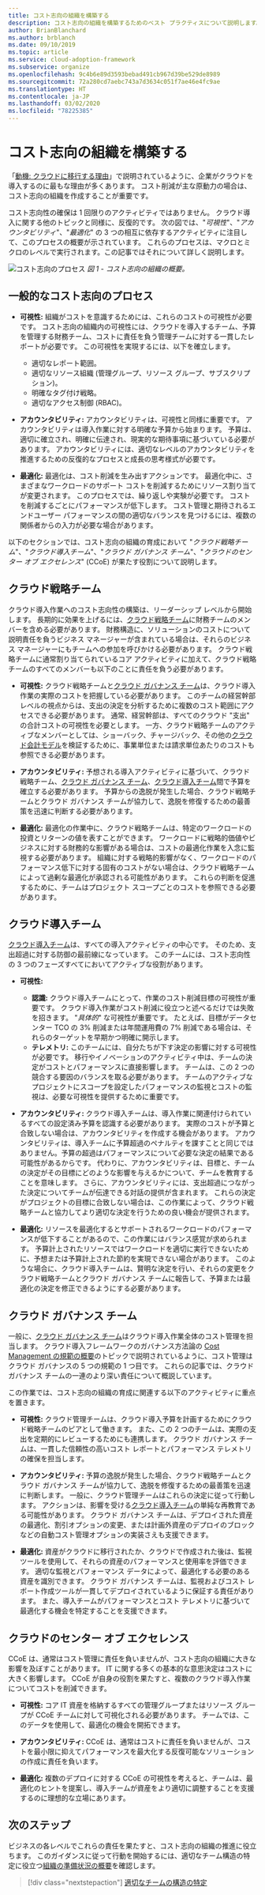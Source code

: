 ```yaml
---
title: コスト志向の組織を構築する
description: コスト志向の組織を構築するためのベスト プラクティスについて説明します。
author: BrianBlanchard
ms.author: brblanch
ms.date: 09/10/2019
ms.topic: article
ms.service: cloud-adoption-framework
ms.subservice: organize
ms.openlocfilehash: 9c4b6e89d3593bebad491cb967d39be529de8989
ms.sourcegitcommit: 72a280cd7aebc743a7d3634c051f7ae46e4fc9ae
ms.translationtype: HT
ms.contentlocale: ja-JP
ms.lasthandoff: 03/02/2020
ms.locfileid: "78225385"
---
```

# <a name="build-a-cost-conscious-organization"></a>コスト志向の組織を構築する

「[動機: クラウドに移行する理由](../strategy/motivations.md)」で説明されているように、企業がクラウドを導入するのに最もな理由が多くあります。 コスト削減が主な原動力の場合は、コスト志向の組織を作成することが重要です。

コスト志向性の確保は 1 回限りのアクティビティではありません。 クラウド導入に関する他のトピックと同様に、反復的です。 次の図では、"*可視性*"、"*アカウンタビリティ*"、"*最適化*" の 3 つの相互に依存するアクティビティに注目して、このプロセスの概要が示されています。 これらのプロセスは、マクロとミクロのレベルで実行されます。この記事ではそれについて詳しく説明します。

![コスト志向のプロセス](../_images/ready/cost-optimization-process.png)
*図 1 - コスト志向の組織の概要。*

## <a name="general-cost-conscious-processes"></a>一般的なコスト志向のプロセス

- **可視性:** 組織がコストを意識するためには、これらのコストの可視性が必要です。 コスト志向の組織内の可視性には、クラウドを導入するチーム、予算を管理する財務チーム、コストに責任を負う管理チームに対する一貫したレポートが必要です。 この可視性を実現するには、以下を確立します。
  - 適切なレポート範囲。
  - 適切なリソース組織 (管理グループ、リソース グループ、サブスクリプション)。
  - 明確なタグ付け戦略。
  - 適切なアクセス制御 (RBAC)。

- **アカウンタビリティ:** アカウンタビリティは、可視性と同様に重要です。 アカウンタビリティは導入作業に対する明確な予算から始まります。 予算は、適切に確立され、明確に伝達され、現実的な期待事項に基づいている必要があります。 アカウンタビリティには、適切なレベルのアカウンタビリティを推進するための反復的なプロセスと成長の思考様式が必要です。

- **最適化:** 最適化は、コスト削減を生み出すアクションです。 最適化中に、さまざまなワークロードのサポート コストを削減するためにリソース割り当てが変更されます。 このプロセスでは、繰り返しや実験が必要です。 コストを削減するごとにパフォーマンスが低下します。 コスト管理と期待されるエンドユーザー パフォーマンスの間の適切なバランスを見つけるには、複数の関係者からの入力が必要な場合があります。

以下のセクションでは、コスト志向の組織の育成において "*クラウド戦略チーム*"、"*クラウド導入チーム*"、"*クラウド ガバナンス チーム*"、"*クラウドのセンター オブ エクセレンス*" (CCoE) が果たす役割について説明します。

## <a name="cloud-strategy-team"></a>クラウド戦略チーム

クラウド導入作業へのコスト志向性の構築は、リーダーシップ レベルから開始します。 長期的に効果を上げるには、[クラウド戦略チーム](./cloud-strategy.md)に財務チームのメンバーを含める必要があります。 財務構造に、ソリューションのコストについて説明責任を負うビジネス マネージャーが含まれている場合は、それらのビジネス マネージャーにもチームへの参加を呼びかける必要があります。 クラウド戦略チームに通常割り当てられているコア アクティビティに加えて、クラウド戦略チームのすべてのメンバーも以下のことに責任を負う必要があります。

- **可視性:** クラウド戦略チームと[クラウド ガバナンス チーム](./cloud-governance.md)は、クラウド導入作業の実際のコストを把握している必要があります。 このチームの経営幹部レベルの視点からは、支出の決定を分析するために複数のコスト範囲にアクセスできる必要があります。 通常、経営幹部は、すべてのクラウド "支出" の合計コストの可視性を必要とします。 一方、クラウド戦略チームのアクティブなメンバーとしては、ショーバック、チャージバック、その他の[クラウド会計モデル](../strategy/cloud-accounting.md)を検証するために、事業単位または請求単位あたりのコストも参照できる必要があります。

- **アカウンタビリティ:** 予想される導入アクティビティに基づいて、クラウド戦略チーム、[クラウド ガバナンス チーム](./cloud-governance.md)、[クラウド導入チーム](./cloud-adoption.md)間で予算を確立する必要があります。 予算からの逸脱が発生した場合、クラウド戦略チームとクラウド ガバナンス チームが協力して、逸脱を修復するための最善策を迅速に判断する必要があります。

- **最適化:** 最適化の作業中に、クラウド戦略チームは、特定のワークロードの投資とリターンの値を表すことができます。 ワークロードに戦略的価値やビジネスに対する財務的な影響がある場合は、コストの最適化作業を入念に監視する必要があります。 組織に対する戦略的影響がなく、ワークロードのパフォーマンス低下に対する固有のコストがない場合は、クラウド戦略チームによって過剰な最適化が承認される可能性があります。 これらの判断を促進するために、チームはプロジェクト スコープごとのコストを参照できる必要があります。

## <a name="cloud-adoption-team"></a>クラウド導入チーム

[クラウド導入チーム](./cloud-adoption.md)は、すべての導入アクティビティの中心です。 そのため、支出超過に対する防御の最前線になっています。 このチームには、コスト志向性の 3 つのフェーズすべてにおいてアクティブな役割があります。

- **可視性:**

  - **認識:** クラウド導入チームにとって、作業のコスト削減目標の可視性が重要です。 クラウド導入作業がコスト削減に役立つと述べるだけでは失敗を招きます。 "*具体的*" な可視性が重要です。 たとえば、目標がデータセンター TCO の 3% 削減または年間運用費の 7% 削減である場合は、それらのターゲットを早期かつ明確に開示します。
  - **テレメトリ:** このチームには、自分たちが下す決定の影響に対する可視性が必要です。 移行やイノベーションのアクティビティ中は、チームの決定がコストとパフォーマンスに直接影響します。 チームは、この 2 つの競合する要因のバランスを取る必要があります。 チームのアクティブなプロジェクトにスコープを設定したパフォーマンスの監視とコストの監視は、必要な可視性を提供するために重要です。

- **アカウンタビリティ:** クラウド導入チームは、導入作業に関連付けられているすべての設定済み予算を認識する必要があります。 実際のコストが予算と合致しない場合は、アカウンタビリティを作成する機会があります。 アカウンタビリティは、導入チームに予算超過のペナルティを課すことと同じではありません。予算の超過はパフォーマンスについて必要な決定の結果である可能性があるからです。 代わりに、アカウンタビリティは、目標と、チームの決定がその目標にどのような影響を与えるかについて、チームを教育することを意味します。 さらに、アカウンタビリティには、支出超過につながった決定についてチームが伝達できる対話の提供が含まれます。 これらの決定がプロジェクトの目標に合致しない場合は、この作業によって、クラウド戦略チームと協力してより適切な決定を行うための良い機会が提供されます。

- **最適化:** リソースを最適化するとサポートされるワークロードのパフォーマンスが低下することがあるので、この作業にはバランス感覚が求められます。 予算計上されたリソースではワークロードを適切に実行できないために、予想または予算計上された節約を実現できない場合があります。 このような場合に、クラウド導入チームは、賢明な決定を行い、それらの変更をクラウド戦略チームとクラウド ガバナンス チームに報告して、予算または最適化の決定を修正できるようにする必要があります。

## <a name="cloud-governance-team"></a>クラウド ガバナンス チーム

一般に、[クラウド ガバナンス チーム](./cloud-governance.md)はクラウド導入作業全体のコスト管理を担当します。 クラウド導入フレームワークのガバナンス方法論の [Cost Management の規範の概要](../govern/cost-management/index.md)のトピックで説明されているように、コスト管理はクラウド ガバナンスの 5 つの規範の 1 つ目です。 これらの記事では、クラウド ガバナンス チームの一連のより深い責任について概説しています。

この作業では、コスト志向の組織の育成に関連する以下のアクティビティに重点を置きます。

- **可視性:** クラウド管理チームは、クラウド導入予算を計画するためにクラウド戦略チームのピアとして働きます。 また、この 2 つのチームは、実際の支出を定期的にレビューするためにも連携します。 クラウド ガバナンス チームは、一貫した信頼性の高いコスト レポートとパフォーマンス テレメトリの確保を担当します。

- **アカウンタビリティ:** 予算の逸脱が発生した場合、クラウド戦略チームとクラウド ガバナンス チームが協力して、逸脱を修復するための最善策を迅速に判断します。 一般に、クラウド管理チームはこれらの決定に従って行動します。 アクションは、影響を受ける[クラウド導入チーム](./cloud-adoption.md)の単純な再教育である可能性があります。 クラウド ガバナンス チームは、デプロイされた資産の最適化、割引オプションの変更、または計画外資産のデプロイのブロックなどの自動コスト管理オプションの実装さえも支援できます。

- **最適化:** 資産がクラウドに移行されたか、クラウドで作成された後は、監視ツールを使用して、それらの資産のパフォーマンスと使用率を評価できます。 適切な監視とパフォーマンス データによって、最適化する必要のある資産を識別できます。 クラウド ガバナンス チームは、監視およびコスト レポート作成ツールが一貫してデプロイされているように保証する責任があります。 また、導入チームがパフォーマンスとコスト テレメトリに基づいて最適化する機会を特定することを支援できます。

## <a name="cloud-center-of-excellence"></a>クラウドのセンター オブ エクセレンス

CCoE は、通常はコスト管理に責任を負いませんが、コスト志向の組織に大きな影響を及ぼすことがあります。 IT に関する多くの基本的な意思決定はコストに大きく影響します。 CCoE が自身の役割を果たすと、複数のクラウド導入作業についてコストを削減できます。

- **可視性:** コア IT 資産を格納するすべての管理グループまたはリソース グループが CCoE チームに対して可視化される必要があります。 チームでは、このデータを使用して、最適化の機会を開拓できます。

- **アカウンタビリティ:** CCoE は、通常はコストに責任を負いませんが、コストを最小限に抑えてパフォーマンスを最大化する反復可能なソリューションの作成に責任を負います。

- **最適化:** 複数のデプロイに対する CCoE の可視性を考えると、チームは、最適化のヒントを提案し、導入チームが資産をより適切に調整することを支援するのに理想的な立場にあります。

## <a name="next-steps"></a>次のステップ

ビジネスの各レベルでこれらの責任を果たすと、コスト志向の組織の推進に役立ちます。 このガイダンスに従って行動を開始するには、適切なチーム構造の特定に役立つ[組織の準備状況の概要](./index.md)を確認します。

> [!div class="nextstepaction"]
> [適切なチームの構造の特定](./index.md)
